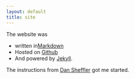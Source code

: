 ```yaml
---
layout: default
title: site
---
```



The website was 
* written in<a href="https://daringfireball.net/projects/markdown/syntax">Markdown </a> 
* Hosted on <a href="http://www.github.com">Github</a>
* And powered by <a href="https://jekyllrb.com/">Jekyll</a>.

The instructions from [Dan Sheffler](http://www.dansheffler.com) got me started.